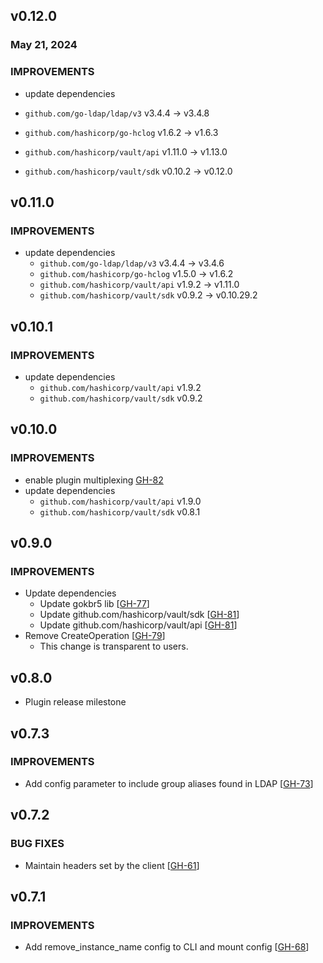 ## v0.12.0
### May 21, 2024

### IMPROVEMENTS
* update dependencies

* `github.com/go-ldap/ldap/v3` v3.4.4 -> v3.4.8
* `github.com/hashicorp/go-hclog` v1.6.2 -> v1.6.3
* `github.com/hashicorp/vault/api` v1.11.0 -> v1.13.0
* `github.com/hashicorp/vault/sdk` v0.10.2 -> v0.12.0

## v0.11.0

### IMPROVEMENTS
* update dependencies
  * `github.com/go-ldap/ldap/v3` v3.4.4 -> v3.4.6
  * `github.com/hashicorp/go-hclog` v1.5.0 -> v1.6.2
  * `github.com/hashicorp/vault/api` v1.9.2 -> v1.11.0
  * `github.com/hashicorp/vault/sdk` v0.9.2 -> v0.10.29.2

## v0.10.1

### IMPROVEMENTS
* update dependencies
  * `github.com/hashicorp/vault/api` v1.9.2
  * `github.com/hashicorp/vault/sdk` v0.9.2

## v0.10.0

### IMPROVEMENTS

* enable plugin multiplexing [GH-82](https://github.com/hashicorp/vault-plugin-auth-kerberos/pull/82)
* update dependencies
  * `github.com/hashicorp/vault/api` v1.9.0
  * `github.com/hashicorp/vault/sdk` v0.8.1

## v0.9.0

### IMPROVEMENTS

* Update dependencies
  * Update gokbr5 lib [[GH-77](https://github.com/hashicorp/vault-plugin-auth-kerberos/pull/77)]
  * Update github.com/hashicorp/vault/sdk [[GH-81](https://github.com/hashicorp/vault-plugin-auth-kerberos/pull/81)]
  * Update github.com/hashicorp/vault/api [[GH-81](https://github.com/hashicorp/vault-plugin-auth-kerberos/pull/81)]
* Remove CreateOperation [[GH-79](https://github.com/hashicorp/vault-plugin-auth-kerberos/pull/79)]
  * This change is transparent to users.

## v0.8.0

* Plugin release milestone

## v0.7.3

### IMPROVEMENTS

* Add config parameter to include group aliases found in LDAP [[GH-73](https://github.com/hashicorp/vault-plugin-auth-kerberos/pull/73)]

## v0.7.2

### BUG FIXES

* Maintain headers set by the client [[GH-61](https://github.com/hashicorp/vault-plugin-auth-kerberos/pull/61)]

## v0.7.1

### IMPROVEMENTS

* Add remove_instance_name config to CLI and mount config  [[GH-68](https://github.com/hashicorp/vault-plugin-auth-kerberos/pull/68)]
